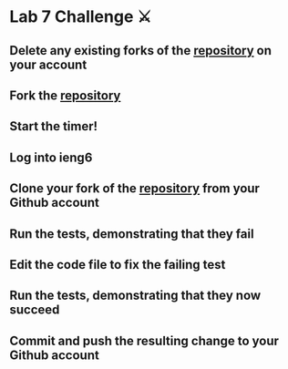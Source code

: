 # Lab 7 Challenge ⚔️
## Delete any existing forks of the [repository](https://github.com/ucsd-cse15l-w23/lab7) on your account
## Fork the [repository](https://github.com/ucsd-cse15l-w23/lab7)
## Start the timer!
## Log into ieng6
## Clone your fork of the [repository](https://github.com/ucsd-cse15l-w23/lab7) from your Github account
## Run the tests, demonstrating that they fail
## Edit the code file to fix the failing test
## Run the tests, demonstrating that they now succeed
## Commit and push the resulting change to your Github account
